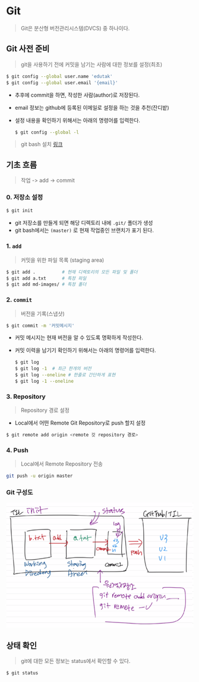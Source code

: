 # Git

> Git은 분산형 버전관리시스템(DVCS) 중 하나이다.

## Git 사전 준비

> git을 사용하기 전에 커밋을 남기는 사람에 대한 정보를 설정(최초)

```bash
$ git config --global user.name 'edutak'
$ git config --global user.email '{email}'
```

* 추후에 commit을 하면, 작성한 사람(author)로 저장된다.

* email 정보는 github에 등록된 이메일로 설정을 하는 것을 추천(잔디밭)

* 설정 내용을 확인하기 위해서는 아래의 명령어를 입력한다.

  ```bash
  $ git config --global -l
  ```

> git bash 설치 [링크](https://gitforwindows.org/ )

## 기초 흐름

> 작업 -> add -> commit

### 0. 저장소 설정

```bash
$ git init
```

* git 저장소를 만들게 되면 해당 디렉토리 내에 `.git/` 폴더가 생성
* git bash에서는 `(master)` 로 현재 작업중인 브랜치가 표기 된다.

### 1. `add`

> 커밋을 위한 파일 목록 (staging area)

```bash
$ git add .          # 현재 디렉토리의 모든 파일 및 폴더
$ git add a.txt      # 특정 파일
$ git add md-images/ # 특정 폴더
```

### 2. `commit`

> 버전을 기록(스냅샷)

```bash
$ git commit -m '커밋메시지'
```

* 커밋 메시지는 현재 버전을 알 수 있도록 명확하게 작성한다.

* 커밋 이력을 남기기 확인하기 위해서는 아래의 명령어를 입력한다.

  ```bash
  $ git log
  $ git log -1  # 최근 한개의 버전
  $ git log --oneline # 한줄로 간단하게 표현
  $ git log -1 --oneline
  ```

### 3. Repository

> Repository 경로 설정

- Local에서 어떤 Remote Git Repository로 push 할지 설정

```bash
$ git remote add origin <remote 깃 repository 경로>
```

### 4. Push

> Local에서 Remote Repository 전송

```bash
git push -u origin master
```

### Git 구성도

![git구성](md-images/git%EA%B5%AC%EC%84%B1.PNG)

## 상태 확인

> git에 대한 모든 정보는 status에서 확인할 수 있다.

```bash
$ git status
```

